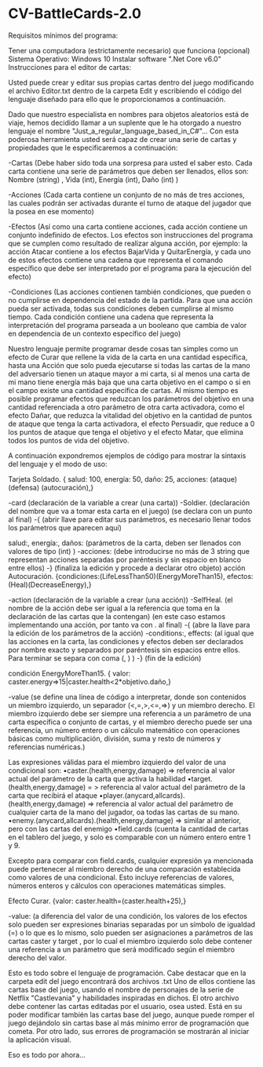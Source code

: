 # CV-BattleCards-2.0
Requisitos mínimos del programa:

Tener una computadora (estrictamente necesario)
que funciona (opcional)
Sistema Operativo: Windows 10
Instalar software ".Net Core v6.0"
Instrucciones para el editor de cartas:

Usted puede crear y editar sus propias cartas dentro del juego modificando el archivo Editor.txt dentro de la carpeta Edit y escribiendo el código del lenguaje diseñado para ello que le proporcionamos a continuación.

Dado que nuestro especialista en nombres para objetos aleatorios está de viaje, hemos decidido llamar a un suplente que le ha otorgado a nuestro lenguaje el nombre "Just_a_regular_language_based_in_C#"... Con esta poderosa herramienta usted será capaz de crear una serie de cartas y propiedades que le especificaremos a continuación:

-Cartas (Debe haber sido toda una sorpresa para usted el saber esto. Cada carta contiene una serie de parámetros que deben ser llenados, ellos son: Nombre (string) , Vida (int), Energía (int), Daño (int) )

-Acciones (Cada carta contiene un conjunto de no más de tres acciones, las cuales podrán ser activadas durante el turno de ataque del jugador que la posea en ese momento)

-Efectos (Así como una carta contiene acciones, cada acción contiene un conjunto indefinido de efectos. Los efectos son instrucciones del programa que se cumplen como resultado de realizar alguna acción, por ejemplo: la acción Atacar contiene a los efectos BajarVida y QuitarEnergía, y cada uno de estos efectos contiene una cadena que representa el comando específico que debe ser interpretado por el programa para la ejecución del efecto)

-Condiciones (Las acciones contienen también condiciones, que pueden o no cumplirse en dependencia del estado de la partida. Para que una acción pueda ser activada, todas sus condiciones deben cumplirse al mismo tiempo. Cada condición contiene una cadena que representa la interpretación del programa parseada a un booleano que cambia de valor en dependencia de un contexto específico del juego)

Nuestro lenguaje permite programar desde cosas tan simples como un efecto de Curar que rellene la vida de la carta en una cantidad específica, hasta una Acción que solo pueda ejecutarse si todas las cartas de la mano del adversario tienen un ataque mayor a mi carta, si al menos una carta de mi mano tiene energía más baja que una carta objetivo en el campo o si en el campo existe una cantidad específica de cartas. Al mismo tiempo es posible programar efectos que reduzcan los parámetros del objetivo en una cantidad referenciada a otro parámetro de otra carta activadora, como el efecto Dañar, que reduzca la vitalidad del objetivo en la cantidad de puntos de ataque que tenga la carta activadora, el efecto Persuadir, que reduce a 0 los puntos de ataque que tenga el objetivo y el efecto Matar, que elimina todos los puntos de vida del objetivo.

A continuación expondremos ejemplos de código para mostrar la sintaxis del lenguaje y el modo de uso:

Tarjeta Soldado. { salud: 100, energía: 50, daño: 25, acciones: (ataque) (defensa) (autocuración),}

-card (declaración de la variable a crear (una carta)) -Soldier. (declaración del nombre que va a tomar esta carta en el juego) (se declara con un punto al final) -{ (abrir llave para editar sus parámetros, es necesario llenar todos los parámetros que aparecen aquí)

salud:, energía:, daños: (parámetros de la carta, deben ser llenados con valores de tipo (int) ) -acciones: (debe introducirse no más de 3 string que representan acciones separadas por paréntesis y sin espacio en blanco entre ellos) -} (finaliza la edición y procede a declarar otro objeto)
acción Autocuración. {condiciones:(LifeLessThan50)(EnergyMoreThan15), efectos:(Heal)(DecreaseEnergy),}

-action (declaración de la variable a crear (una acción)) -SelfHeal. (el nombre de la acción debe ser igual a la referencia que toma en la declaración de las cartas que la contengan) (en este caso estamos implementando una acción, por tanto va con . al final) -{ (abre la llave para la edición de los parámetros de la acción) -conditions:, effects: (al igual que las acciones en la carta, las condiciones y efectos deben ser declarados por nombre exacto y separados por paréntesis sin espacios entre ellos. Para terminar se separa con coma (, ) ) -} (fin de la edición)

condición EnergyMoreThan15. { valor: caster.energy=>15|caster.health<2*objetivo.daño,}

-value (se define una línea de código a interpretar, donde son contenidos un miembro izquierdo, un separador (<,=,>,<=,=>) y un miembro derecho. El miembro izquierdo debe ser siempre una referencia a un parámetro de una carta específica o conjunto de cartas, y el miembro derecho puede ser una referencia, un número entero o un cálculo matemático con operaciones básicas como multiplicación, división, suma y resto de números y referencias numéricas.)

Las expresiones válidas para el miembro izquierdo del valor de una condicional son: •caster.(health,energy,damage) => referencia al valor actual del parámetro de la carta que activa la habilidad •target.(health,energy,damage) = > referencia al valor actual del parámetro de la carta que recibirá el ataque •player.(anycard,allcards).(health,energy,damage) => referencia al valor actual del parámetro de cualquier carta de la mano del jugador, oa todas las cartas de su mano. •enemy.(anycard,allcards).(health,energy,damage) => similar al anterior, pero con las cartas del enemigo •field.cards (cuenta la cantidad de cartas en el tablero del juego, y solo es comparable con un número entero entre 1 y 9.

Excepto para comparar con field.cards, cualquier expresión ya mencionada puede pertenecer al miembro derecho de una comparación establecida como valores de una condicional. Esto incluye referencias de valores, números enteros y cálculos con operaciones matemáticas simples.

Efecto Curar. {valor: caster.health=(caster.health+25),}

-value: (a diferencia del valor de una condición, los valores de los efectos solo pueden ser expresiones binarias separadas por un símbolo de igualdad (=) o lo que es lo mismo, solo pueden ser asignaciones a parámetros de las cartas caster y target , por lo cual el miembro izquierdo solo debe contener una referencia a un parámetro que será modificado según el miembro derecho del valor.

Esto es todo sobre el lenguaje de programación. Cabe destacar que en la carpeta edit del juego encontrará dos archivos .txt Uno de ellos contiene las cartas base del juego, usando el nombre de personajes de la serie de Netflix "Castlevania" y habilidades inspiradas en dichos. El otro archivo debe contener las cartas editadas por el usuario, osea usted. Está en su poder modificar también las cartas base del juego, aunque puede romper el juego dejándolo sin cartas base al más mínimo error de programación que cometa. Por otro lado, sus errores de programación se mostrarán al iniciar la aplicación visual.

Eso es todo por ahora...

